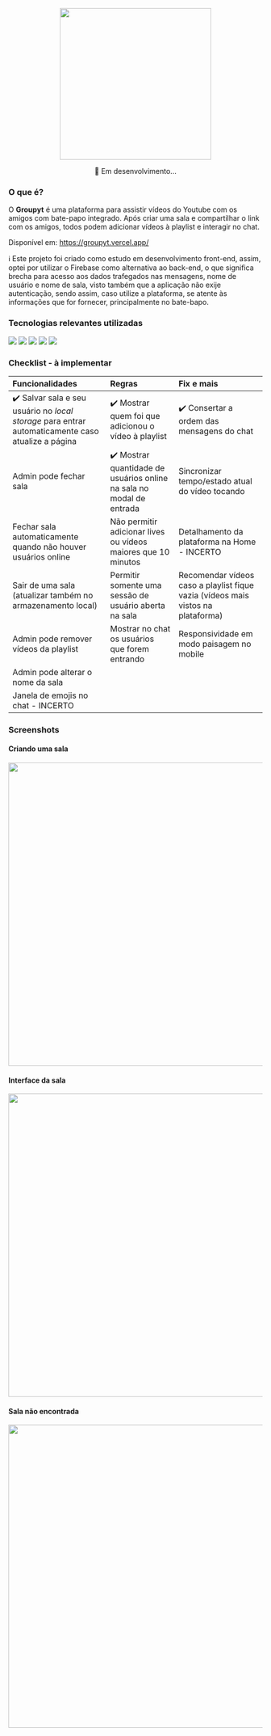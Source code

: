 <p align=center>
<img width='300px' src='https://i.imgur.com/EOXaMKs.png' />
</p>
<p align=center>
🚧 Em desenvolvimento...
</p>

### O que é?
O <b>Groupyt</b> é uma plataforma para assistir vídeos do Youtube com os amigos com bate-papo integrado. Após criar uma sala e compartilhar o link com os amigos, todos podem adicionar vídeos à playlist e interagir no chat.

Disponível em: https://groupyt.vercel.app/

ℹ️ Este projeto foi criado como estudo em desenvolvimento front-end, assim, optei por utilizar o Firebase como alternativa ao back-end, o que significa brecha para acesso aos dados trafegados nas mensagens, nome de usuário e nome de sala, visto também que a aplicação não exije autenticação, sendo assim, caso utilize a plataforma, se atente às informações que for fornecer, principalmente no bate-bapo.

### Tecnologias relevantes utilizadas
<a href='https://nextjs.org/'><img src='https://user-images.githubusercontent.com/56923620/187099131-7cde5bf0-6e1f-4e36-b973-794dd9f7af72.png' /></a>
<a href='https://firebase.google.com/'><img src='https://user-images.githubusercontent.com/56923620/187099147-d4beff2b-157c-44cd-a263-54b91257492b.png' /></a>
<a href='https://www.typescriptlang.org/'><img src='https://user-images.githubusercontent.com/56923620/187099152-b827cf48-770b-40e7-b995-a3c8682b145a.png' /></a>
<a href='https://axios-http.com/ptbr/docs/intro'><img src='https://user-images.githubusercontent.com/56923620/187099154-49ef70eb-6ce8-4da3-a43b-5be00413ff75.png' /></a>
<a href='https://styled-components.com/'><img src='https://user-images.githubusercontent.com/56923620/187099155-e30596c7-fd0a-45d9-ab10-a5ad24cbc37e.png' /></a>

### Checklist - à implementar

| Funcionalidades | Regras | Fix e mais |
|:---------------------------------------------------------------------------------------------------------|:---------------|:-------|
| ✔️ Salvar sala e seu usuário no <i>local storage</i> para entrar automaticamente caso atualize a página | ✔️ Mostrar quem foi que adicionou o vídeo à playlist | ✔️ Consertar a ordem das mensagens do chat |
| Admin pode fechar sala | ✔️ Mostrar quantidade de usuários online na sala no modal de entrada | Sincronizar tempo/estado atual do vídeo tocando |
| Fechar sala automaticamente quando não houver usuários online | Não permitir adicionar lives ou vídeos maiores que 10 minutos | Detalhamento da plataforma na Home - INCERTO |
| Sair de uma sala (atualizar também no armazenamento local) | Permitir somente uma sessão de usuário aberta na sala | Recomendar vídeos caso a playlist fique vazia (vídeos mais vistos na plataforma) |
| Admin pode remover vídeos da playlist | Mostrar no chat os usuários que forem entrando | Responsividade em modo paisagem no mobile |
| Admin pode alterar o nome da sala |  |  |
| Janela de emojis no chat - INCERTO |  |  |

### Screenshots
#### Criando uma sala
<img width='600px' src='https://user-images.githubusercontent.com/56923620/187014404-e689c33d-fc53-4f4f-b0b1-1caba0242cad.png' />

#### Interface da sala
<img width='600px' src='https://user-images.githubusercontent.com/56923620/187014627-3b229398-10f2-486a-b0c4-cac5f7e8d63d.png' />

#### Sala não encontrada 
<img width='600px' src='https://user-images.githubusercontent.com/56923620/187014662-11b23097-f05d-4ba0-a2ce-eb8a1f65c25a.png' />

